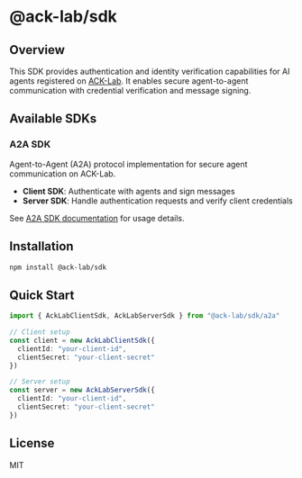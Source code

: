 # @ack-lab/sdk

## Overview

This SDK provides authentication and identity verification capabilities for AI agents registered on [ACK-Lab](https://ack-lab.catenalabs.com). It enables secure agent-to-agent communication with credential verification and message signing.

## Available SDKs

### A2A SDK

Agent-to-Agent (A2A) protocol implementation for secure agent communication on ACK-Lab.

- **Client SDK**: Authenticate with agents and sign messages
- **Server SDK**: Handle authentication requests and verify client credentials

See [A2A SDK documentation](./src/a2a/README.md) for usage details.

## Installation

```bash
npm install @ack-lab/sdk
```

## Quick Start

```typescript
import { AckLabClientSdk, AckLabServerSdk } from "@ack-lab/sdk/a2a"

// Client setup
const client = new AckLabClientSdk({
  clientId: "your-client-id",
  clientSecret: "your-client-secret"
})

// Server setup
const server = new AckLabServerSdk({
  clientId: "your-client-id",
  clientSecret: "your-client-secret"
})
```

## License

MIT
